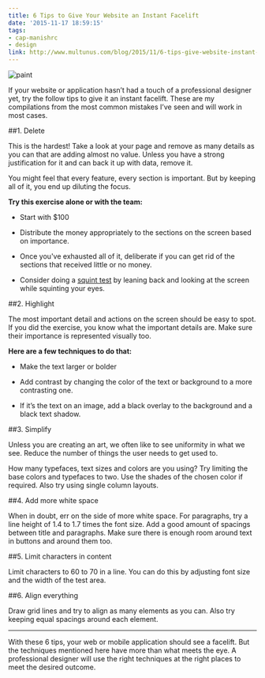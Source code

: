```yaml
---
title: 6 Tips to Give Your Website an Instant Facelift
date: '2015-11-17 18:59:15'
tags:
- cap-manishrc
- design
link: http://www.multunus.com/blog/2015/11/6-tips-give-website-instant-facelift/
---
```


![paint](http://www.multunus.com/wp-content/uploads/2015/11/paint.jpg)

If your website or application hasn’t had a touch of a professional designer yet, try the follow tips to give it an instant facelift. These are my compilations from the most common mistakes I’ve seen and will work in most cases.


##1. Delete


This is the hardest! Take a look at your page and remove as many details as you can that are adding almost no value. Unless you have a strong justification for it and can back it up with data, remove it.


You might feel that every feature, every section is important. But by keeping all of it, you end up diluting the focus.


**Try this exercise alone or with the team:**


* Start with $100

	
* Distribute the money appropriately to the sections on the screen based on importance.

	
* Once you've exhausted all of it, deliberate if you can get rid of the sections that received little or no money.


* Consider doing a [squint test](http://pages.ucsd.edu/~jalevin/gp/blurred/index.html) by leaning back and looking at the screen while squinting your eyes.



##2. Highlight


The most important detail and actions on the screen should be easy to spot. If you did the exercise, you know what the important details are. Make sure their importance is represented visually too.


**Here are a few techniques to do that:**


* Make the text larger or bolder

	
* Add contrast by changing the color of the text or background to a more contrasting one.

	
* If it’s the text on an image, add a black overlay to the background and a black text shadow.



##3. Simplify


Unless you are creating an art, we often like to see uniformity in what we see. Reduce the number of things the user needs to get used to.


How many typefaces, text sizes and colors are you using? Try limiting the base colors and typefaces to two. Use the shades of the chosen color if required. Also try using single column layouts.


##4. Add more white space


When in doubt, err on the side of more white space. For paragraphs, try a line height of 1.4 to 1.7 times the font size. Add a good amount of spacings between title and paragraphs. Make sure there is enough room around text in buttons and around them too.



##5. Limit characters in content


Limit characters to 60 to 70 in a line. You can do this by adjusting font size and the width of the test area.



##6. Align everything


Draw grid lines and try to align as many elements as you can. Also try keeping equal spacings around each element.

***

With these 6 tips, your web or mobile application should see a facelift. But the techniques mentioned here have more than what meets the eye. A professional designer will use the right techniques at the right places to meet the desired outcome.
